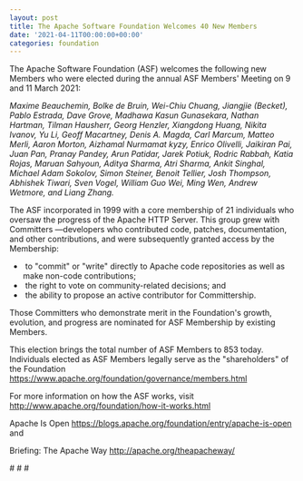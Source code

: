 ```yaml
---
layout: post
title: The Apache Software Foundation Welcomes 40 New Members
date: '2021-04-11T00:00:00+00:00'
categories: foundation
---
```

<p>The Apache Software Foundation (ASF) welcomes the following new Members who were elected during the annual ASF Members' Meeting on 9 and 11 March 2021:<br></p><p><i>Maxime Beauchemin, Bolke de Bruin, Wei-Chiu Chuang, Jiangjie (Becket), Pablo Estrada, Dave Grove, Madhawa Kasun Gunasekara, Nathan Hartman, Tilman Hausherr, Georg Henzler, Xiangdong Huang, Nikita Ivanov, Yu Li, Geoff Macartney, Denis A. Magda, Carl Marcum, Matteo Merli, Aaron Morton, Aizhamal Nurmamat kyzy, Enrico Olivelli, Jaikiran Pai, Juan Pan, Pranay Pandey, Arun Patidar, Jarek Potiuk, Rodric Rabbah, Katia Rojas, Maruan Sahyoun, Aditya Sharma, Atri Sharma, Ankit Singhal, Michael Adam Sokolov, Simon Steiner, Benoit Tellier, Josh Thompson, Abhishek Tiwari, Sven Vogel, William Guo Wei, Ming Wen, Andrew Wetmore, and Liang Zhang.</i></p><p>The ASF incorporated in 1999 with a core membership of 21 individuals who oversaw the progress of the Apache HTTP Server. This group grew with Committers —developers who contributed code, patches, documentation, and other contributions, and were subsequently granted access by the Membership:</p><ul><li>&nbsp;to "commit" or "write" directly to Apache code repositories as well as make non-code contributions;</li><li>&nbsp;the right to vote on community-related decisions; and</li><li>&nbsp;the ability to propose an active contributor for Committership.</li></ul><p>Those Committers who demonstrate merit in the Foundation's growth, evolution, and progress are nominated for ASF Membership by existing Members.</p><p>This election brings the total number of ASF Members to 853 today. Individuals elected as ASF Members legally serve as the "shareholders" of the Foundation <a href="https://www.apache.org/foundation/governance/members.html" target="_blank">https://www.apache.org/foundation/governance/members.html</a></p><p>For more information on how the ASF works, visit <a href="http://www.apache.org/foundation/how-it-works.html" target="_blank" style="background-color: rgb(255, 255, 255);">http://www.apache.org/foundation/how-it-works.html</a>&nbsp;<br></p><p>Apache Is Open <a href="https://blogs.apache.org/foundation/entry/apache-is-open" target="_blank">https://blogs.apache.org/foundation/entry/apache-is-open</a> and&nbsp;</p><p>Briefing: The Apache Way <a href="http://apache.org/theapacheway/" target="_blank">http://apache.org/theapacheway/</a></p><p># # #</p>
